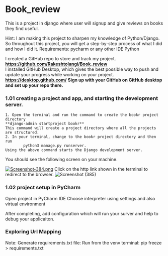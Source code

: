 
# Book_review #
This is a project in django where user will signup and give reviews on books they find useful.


Hint: I am making this project to sharpen my knowledge of Python/Django. So throughout this project, you will get a step-by-step process of what I did and how I did it.
Requirements:
pycharm or any other IDE 
Python 

I created a GitHub repo to store and track my project. **https://github.com/Rakeshtolangi/Book_review**   
I installed GitHub Desktop, which gives the best possible way to push and update your progress while working on your project. **https://desktop.github.com/**
**Sign up with your GitHub on GitHub desktop and set up your repo there.**

### 1.01 creating a project and app, and starting the development server. ###
    1. Open the terminal and run the command to create the bookr project directory
    **django-admin startproject bookr**
    This command will create a project directory where all the projects are structured.
    2. In your terminal, change to the bookr project directory and then run
            python3 manage.py runserver.
    Using the above command starts the Django development server.
You should see the following screen on your machine.


[![Screenshot-384.png](https://i.postimg.cc/y6RMqgbx/Screenshot-384.png)](https://postimg.cc/LhHCLXRF)
Click on the http link shown in the terminal to redirect to the browser.
![Screenshot (385)](https://github.com/Rakeshtolangi/Book_review/assets/37937939/bea9db27-e72b-4b7b-a0d9-a422603cfa10)


### 1.02 project setup in PyCharm ###

Open project in PyCharm IDE
Choose interpreter using settings and also virtual environment
 
After completing, add configuration which will run your surver and help to debug your applicaiton.

### Exploring Url Mapping 





Note: Generate requirements.txt file: Run from the venv terminal:  pip freeze > requirements.txt
